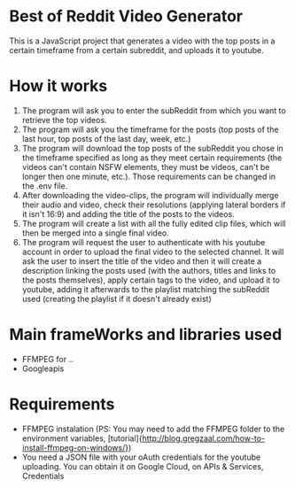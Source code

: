 # Best of Reddit Video Generator
This is a JavaScript project that generates a video with the top posts in a certain timeframe from a certain subreddit, and uploads it to youtube.

# How it works

1. The program will ask you to enter the subReddit from which you want to retrieve the top videos.
2. The program will ask you the timeframe for the posts (top posts of the last hour, top posts of the last day, week, etc.)
3. The program will download the top posts of the subReddit you chose in the timeframe specified as long as they meet certain requirements (the videos can't contain NSFW elements, they must be videos, can't be longer then one minute, etc.). Those requirements can be changed in the .env file.
4. After downloading the video-clips, the program will individually merge their audio and video, check their resolutions (applying lateral borders if it isn't 16:9) and adding the title of the posts to the videos.
5. The program will create a list with all the fully edited clip files, which will then be merged into a single final video.
6. The program will request the user to authenticate with his youtube account in order to upload the final video to the selected channel. It will ask the user to insert the title of the video and then it will create a description linking the posts used (with the authors, titles and links to the posts themselves), apply certain tags to the video, and upload it to youtube, adding it afterwards to the playlist matching the subReddit used (creating the playlist if it doesn't already exist)

# Main frameWorks and libraries used

- FFMPEG for ..
- Googleapis

# Requirements

- FFMPEG instalation (PS: You may need to add the FFMPEG folder to the environment variables, [tutorial]{http://blog.gregzaal.com/how-to-install-ffmpeg-on-windows/})
- You need a JSON file with your oAuth credentials for the youtube uploading. You can obtain it on Google Cloud, on APIs & Services, Credentials
